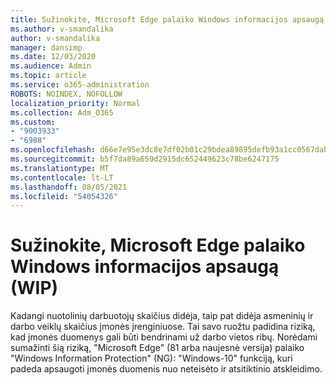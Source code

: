 ```yaml
---
title: Sužinokite, Microsoft Edge palaiko Windows informacijos apsaugą (WIP)
ms.author: v-smandalika
author: v-smandalika
manager: dansimp
ms.date: 12/03/2020
ms.audience: Admin
ms.topic: article
ms.service: o365-administration
ROBOTS: NOINDEX, NOFOLLOW
localization_priority: Normal
ms.collection: Adm_O365
ms.custom:
- "9003933"
- "6988"
ms.openlocfilehash: d66e7e95e3dc8e7df02b01c29bdea89895defb93a1cc0567dabc3914a8af22f6
ms.sourcegitcommit: b5f7da89a650d2915dc652449623c78be6247175
ms.translationtype: MT
ms.contentlocale: lt-LT
ms.lasthandoff: 08/05/2021
ms.locfileid: "54054326"
---
```

# <a name="learn-how-microsoft-edge-supports-windows-information-protection-wip"></a>Sužinokite, Microsoft Edge palaiko Windows informacijos apsaugą (WIP)

Kadangi nuotolinių darbuotojų skaičius didėja, taip pat didėja asmeninių ir darbo veiklų skaičius įmonės įrenginiuose. Tai savo ruožtu padidina riziką, kad įmonės duomenys gali būti bendrinami už darbo vietos ribų. Norėdami sumažinti šią riziką, "Microsoft Edge" (81 arba naujesnė versija) palaiko "Windows Information Protection" (NG): "Windows-10" funkciją, kuri padeda apsaugoti įmonės duomenis nuo neteisėto ir atsitiktinio atskleidimo.
